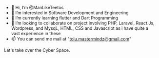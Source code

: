- 👋 Hi, I’m @ManLikeTeetos
- 👀 I’m interested in Software Development and Engineering
- 🌱 I’m currently learning flutter and Dart Programming
- 💞️ I’m looking to collaborate on project involving PHP, Laravel, React.Js, Wordpress, and MysqL, HTML, CSS and Javascript as i have quite a vast experience in these
- 📫 You can send me mail at "tolu.mastermindz@gmail.com"

Let's take over the Cyber Space.
